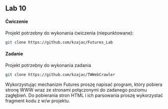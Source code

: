 ## Lab 10

#### Ćwiczenie 
Projekt potrzebny do wykonania ćwiczenia (niepunktowane):

```bash
git clone https://github.com/kzajac/Futures_Lab
```

#### Zadanie
Projekt potrzebny do wykonania zadania

```bash
git clone https://github.com/kzajac/TWWebCrawler
```

Wykorzystując mechanizm Futures proszę napisać program, który pobiera stronę WWW wraz ze stronami połączonymi do zadanego poziomu zagłębień. Do pobierania stron HTML i ich parsowania proszę wykorzystać fragment kodu z w/w projektu.